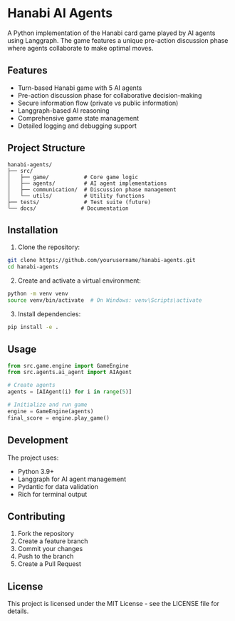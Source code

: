 # Hanabi AI Agents

A Python implementation of the Hanabi card game played by AI agents using Langgraph. The game features a unique pre-action discussion phase where agents collaborate to make optimal moves.

## Features

- Turn-based Hanabi game with 5 AI agents
- Pre-action discussion phase for collaborative decision-making
- Secure information flow (private vs public information)
- Langgraph-based AI reasoning
- Comprehensive game state management
- Detailed logging and debugging support

## Project Structure

```
hanabi-agents/
├── src/
│   ├── game/           # Core game logic
│   ├── agents/         # AI agent implementations
│   ├── communication/  # Discussion phase management
│   └── utils/          # Utility functions
├── tests/              # Test suite (future)
└── docs/              # Documentation
```

## Installation

1. Clone the repository:
```bash
git clone https://github.com/yourusername/hanabi-agents.git
cd hanabi-agents
```

2. Create and activate a virtual environment:
```bash
python -m venv venv
source venv/bin/activate  # On Windows: venv\Scripts\activate
```

3. Install dependencies:
```bash
pip install -e .
```

## Usage

```python
from src.game.engine import GameEngine
from src.agents.ai_agent import AIAgent

# Create agents
agents = [AIAgent(i) for i in range(5)]

# Initialize and run game
engine = GameEngine(agents)
final_score = engine.play_game()
```

## Development

The project uses:
- Python 3.9+
- Langgraph for AI agent management
- Pydantic for data validation
- Rich for terminal output

## Contributing

1. Fork the repository
2. Create a feature branch
3. Commit your changes
4. Push to the branch
5. Create a Pull Request

## License

This project is licensed under the MIT License - see the LICENSE file for details. 